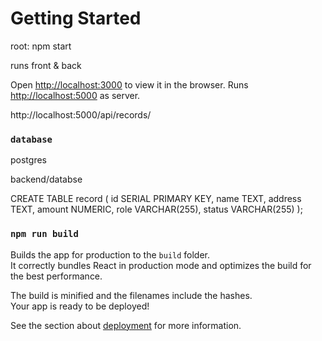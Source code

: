 # Getting Started
root:
npm start

runs front & back

Open [http://localhost:3000](http://localhost:3000) to view it in the browser.
Runs [http://localhost:5000](http://localhost:5000) as server.

http://localhost:5000/api/records/

### `database`

postgres

backend/databse

CREATE TABLE record (
  id SERIAL PRIMARY KEY,
  name TEXT,
  address TEXT,
  amount NUMERIC,
  role VARCHAR(255),
  status VARCHAR(255)
);

### `npm run build`

Builds the app for production to the `build` folder.\
It correctly bundles React in production mode and optimizes the build for the best performance.

The build is minified and the filenames include the hashes.\
Your app is ready to be deployed!

See the section about [deployment](https://facebook.github.io/create-react-app/docs/deployment) for more information.
